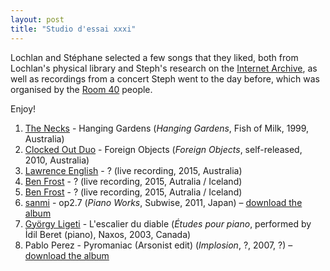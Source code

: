 ```yaml
---
layout: post
title: "Studio d'essai xxxi"
---
```


Lochlan and Stéphane selected a few songs that they liked, both from Lochlan's physical library and Steph's research on the [Internet Archive](https://archive.org/), as well as recordings from a concert Steph went to the day before, which was organised by the [Room 40](http://room40.org/site/) people.

Enjoy!

1. [The Necks](http://musicbrainz.org/artist/51f8d454-f4a8-41e6-8bd7-a35921eeedd0) - Hanging Gardens (_Hanging Gardens_, Fish of Milk, 1999, Australia)
1. [Clocked Out Duo](http://musicbrainz.org/artist/d78b73b5-cd5e-46df-974a-3f5b9ce8a2bd) - Foreign Objects (_Foreign Objects_, self-released, 2010, Australia)
1. [Lawrence English](http://musicbrainz.org/artist/eadd64ca-a4f8-4c0c-8405-fa46a7be2380) - ? (live recording, 2015, Australia)
1. [Ben Frost](http://musicbrainz.org/artist/74ce8ef4-7ad6-41ec-92a6-d6c50ecd1637) - ? (live recording, 2015, Autralia / Iceland)
1. [Ben Frost](http://musicbrainz.org/artist/74ce8ef4-7ad6-41ec-92a6-d6c50ecd1637) - ? (live recording, 2015, Autralia / Iceland)
1. [sanmi](http://musicbrainz.org/artist/27b553e4-fbb2-48ce-9eec-b20ad1755716) - op2.7 (_Piano Works_, Subwise, 2011, Japan) – [download the album](https://archive.org/details/sbws077Sanmi-PianoWorks)
1. [György Ligeti](http://musicbrainz.org/release/9100f9df-6847-40d9-9db1-fef5ef857cba) - L'escalier du diable (_Études pour piano_, performed by İdil Beret (piano), Naxos, 2003, Canada)
1. Pablo Perez - Pyromaniac (Arsonist edit) (_Implosion_, ?, 2007, ?) – [download the album](https://archive.org/details/implosion)
